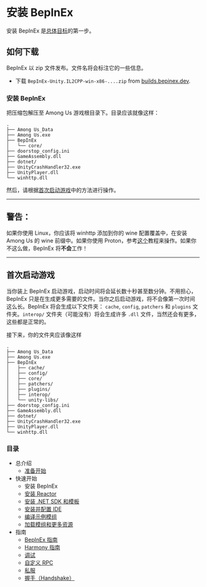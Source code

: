 # 安装 BepInEx

安装 BepInEx 是[总体目标](/docs/introduction/getting_started.md/#总体目标)的第一步。


## 如何下载

BepInEx 以 zip 文件发布。文件名将会标注它的一些信息。
  - 下载 `BepInEx-Unity.IL2CPP-win-x86-....zip` from [builds.bepinex.dev](https://builds.bepinex.dev/projects/bepinex_be).


### 安装 BepInEx

把压缩包解压至 Among Us 游戏根目录下。目录应该就像这样：

```
.
├── Among Us_Data
├── Among Us.exe
├── BepInEx
│   └── core/
├── doorstop_config.ini
├── GameAssembly.dll
├── dotnet/
├── UnityCrashHandler32.exe
├── UnityPlayer.dll
└── winhttp.dll
```

然后，请根据[首次启动游戏](#首次启动游戏)中的方法进行操作。

---

## 警告：

如果你使用 Linux，你应该将 winhttp 添加到你的 wine 配置覆盖中，在安装 Among Us 的 wine 前缀中。如果你使用 Proton，参考[这个](https://docs.bepinex.dev/master/articles/advanced/steam_interop.html#open-winecfg-for-the-target-game)教程来操作。如果你不这么做，BepInEx 将**不会**工作！

---

## 首次启动游戏

当你装上 BepInEx 启动游戏，启动时间将会延长数十秒甚至数分钟。不用担心，BepInEx 只是在生成更多需要的文件。当你之后启动游戏，将不会像第一次时间这么长。BepInEx 将会生成以下文件夹：
`cache`, `config`, `patchers` 和 `plugins` 文件夹。`interop/` 文件夹（可能没有）将会生成许多 `.dll` 文件，当然还会有更多，这些都是正常的。

接下来，你的文件夹应该像这样

```
.
├── Among Us_Data
├── Among Us.exe
├── BepInEx
│   ├── cache/
│   ├── config/
│   ├── core/
│   ├── patchers/
│   ├── plugins/
│   ├── interop/
│   └── unity-libs/
├── doorstop_config.ini
├── GameAssembly.dll
├── dotnet/
├── UnityCrashHandler32.exe
├── UnityPlayer.dll
└── winhttp.dll
```

### 目录

- 总介绍
  - [准备开始](/docs/introduction/getting_started.md)
- 快速开始
  - 安装 BepInEx
  - [安装 Reactor](/docs/quick_start/install_reactor.md)
  - [安装 .NET SDK 和模板](/docs/quick_start/install_netsdk_template.md)
  - [安装并配置 IDE](/docs/quick_start/install_configure_ide.md)
  - [编译示例模组](/docs/quick_start/compile_example_mod.md)
  - [加载模组和更多资源](/docs/quick_start/launch_more_resources.md)
- 指南
  - [BepInEx 指南](/docs/guides/bepinex_guide.md)
  - [Harmony 指南](/docs/guides/harmony_guide.md)
  - [调试](/docs/guides/debugging.md)
  - [自定义 RPC](/docs/guides/custom_rpcs.md)
  - [私服](/docs/guides/custom_server.md)
  - [握手（Handshake）](/docs/guides/handshake.md)